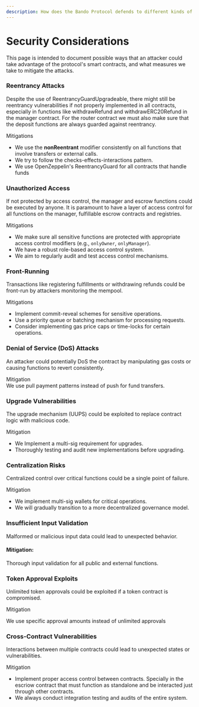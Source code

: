```yaml
---
description: How does the Bando Protocol defends to different kinds of threats.
---
```


# Security Considerations

This page is intended to document possible ways that an attacker could take advantage of the protocol's smart contracts, and what measures we take to mitigate the attacks.

### Reentrancy Attacks

Despite the use of ReentrancyGuardUpgradeable, there might still be reentrancy vulnerabilities if not properly implemented in all contracts, especially in functions like withdrawRefund and withdrawERC20Refund in the manager contract. For the router contract we must also make sure that the deposit functions are always guarded against reentrancy.

Mitigations

* We use the **nonReentrant** modifier consistently on all functions that involve transfers or external calls.
* We try to follow the checks-effects-interactions pattern.
* We use OpenZeppelin's ReentrancyGuard for all contracts that handle funds

### Unauthorized Access

If not protected by access control, the manager and escrow functions could be executed by anyone. It is paramount to have a layer of access control for all functions on the manager, fulfillable escrow contracts and registries.

Mitigations

* We make sure all sensitive functions are protected with appropriate access control modifiers (e.g., `onlyOwner`, `onlyManager`).
* We have a robust role-based access control system.
* We aim to regularly audit and test access control mechanisms.

### Front-Running

Transactions like registering fulfillments or withdrawing refunds could be front-run by attackers monitoring the mempool.

Mitigations

* Implement commit-reveal schemes for sensitive operations.
* Use a priority queue or batching mechanism for processing requests.
* Consider implementing gas price caps or time-locks for certain operations.

### Denial of Service (DoS) Attacks

An attacker could potentially DoS the contract by manipulating gas costs or causing functions to revert consistently.

Mitigation\
We use pull payment patterns instead of push for fund transfers.

### Upgrade Vulnerabilities

The upgrade mechanism (UUPS) could be exploited to replace contract logic with malicious code.

Mitigation

* We Implement a multi-sig requirement for upgrades.
* Thoroughly testing and audit new implementations before upgrading.

### Centralization Risks

Centralized control over critical functions could be a single point of failure.

Mitigation

* We implement multi-sig wallets for critical operations.
* We will gradually transition to a more decentralized governance model.

### Insufficient Input Validation

Malformed or malicious input data could lead to unexpected behavior.

#### Mitigation:

Thorough input validation for all public and external functions.

### &#x20;Token Approval Exploits

Unlimited token approvals could be exploited if a token contract is compromised.

Mitigation

We use specific approval amounts instead of unlimited approvals

### Cross-Contract Vulnerabilities

Interactions between multiple contracts could lead to unexpected states or vulnerabilities.

Mitigation

* Implement proper access control between contracts. Specially in the escriow contract that must function as standalone and be interacted just through other contracts.
* We always conduct integration testing and audits of the entire system.

